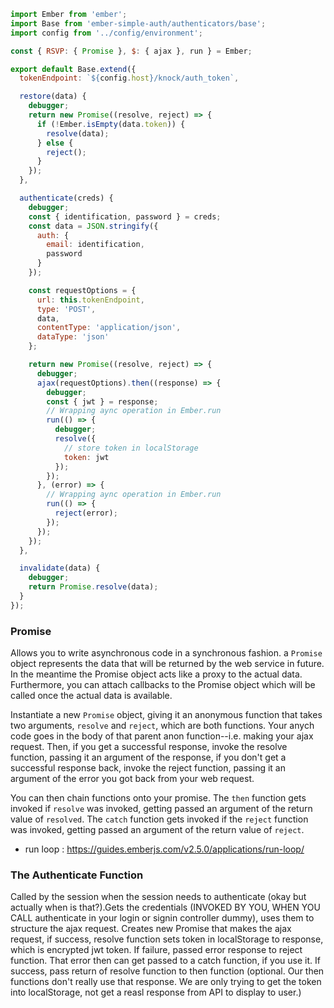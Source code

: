 ```javascript
import Ember from 'ember';
import Base from 'ember-simple-auth/authenticators/base';
import config from '../config/environment';

const { RSVP: { Promise }, $: { ajax }, run } = Ember;

export default Base.extend({
  tokenEndpoint: `${config.host}/knock/auth_token`,

  restore(data) {
    debugger;
    return new Promise((resolve, reject) => {
      if (!Ember.isEmpty(data.token)) {
        resolve(data);
      } else {
        reject();
      }
    });
  },

  authenticate(creds) {
    debugger;
    const { identification, password } = creds;
    const data = JSON.stringify({
      auth: {
        email: identification,
        password
      }
    });

    const requestOptions = {
      url: this.tokenEndpoint,
      type: 'POST',
      data,
      contentType: 'application/json',
      dataType: 'json'
    };

    return new Promise((resolve, reject) => {
      debugger;
      ajax(requestOptions).then((response) => {
        debugger;
        const { jwt } = response;
        // Wrapping aync operation in Ember.run
        run(() => {
          debugger;
          resolve({
            // store token in localStorage
            token: jwt
          });
        });
      }, (error) => {
        // Wrapping aync operation in Ember.run
        run(() => {
          reject(error);
        });
      });
    });
  },

  invalidate(data) {
    debugger;
    return Promise.resolve(data);
  }
});
```

### Promise

Allows you to write asynchronous code in a synchronous fashion. a `Promise` object represents the data that will be returned by the web service in future. In the meantime the Promise object acts like a proxy to the actual data. Furthermore, you can attach callbacks to the Promise object which will be called once the actual data is available.

Instantiate a new `Promise` object, giving it an anonymous function that takes two arguments, `resolve` and `reject`, which are both functions. Your anych code goes in the body of that parent anon function--i.e. making your ajax request. Then, if you get a successful response, invoke the resolve function, passing it an argument of the response, if you don't get a successful response back, invoke the reject function, passing it an argument of the error you got back from your web request. 

You can then chain functions onto your promise. The `then` function gets invoked if `resolve` was invoked, getting passed an argument of the return value of `resolved`. The `catch` function gets invoked if the `reject` function was invoked, getting passed an argument of the return value of  `reject`. 

* run loop : https://guides.emberjs.com/v2.5.0/applications/run-loop/

### The Authenticate Function

Called by the session when the session needs to authenticate (okay but actually when is that?).Gets the credentials (INVOKED BY YOU, WHEN YOU CALL authenticate in your login or signin controller dummy), uses them to structure the ajax request. Creates new Promise that makes the ajax request, if success, resolve function sets token in localStorage to response, which is encrypted jwt token. If failure, passed error response to reject function. That error then can get passed to a catch function, if you use it. If success, pass return of resolve function to then function (optional. Our then functions don't really use that response. We are only trying to get the token into localStorage, not get a reasl response from API to display to user.)

